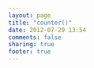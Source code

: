 ```yaml
---
layout: page
title: "counter()"
date: 2012-07-29 13:54
comments: false
sharing: true
footer: true
---
```

